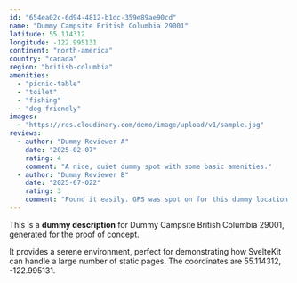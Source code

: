 ```yaml
---
id: "654ea02c-6d94-4812-b1dc-359e89ae90cd"
name: "Dummy Campsite British Columbia 29001"
latitude: 55.114312
longitude: -122.995131
continent: "north-america"
country: "canada"
region: "british-columbia"
amenities:
  - "picnic-table"
  - "toilet"
  - "fishing"
  - "dog-friendly"
images:
  - "https://res.cloudinary.com/demo/image/upload/v1/sample.jpg"
reviews:
  - author: "Dummy Reviewer A"
    date: "2025-02-07"
    rating: 4
    comment: "A nice, quiet dummy spot with some basic amenities."
  - author: "Dummy Reviewer B"
    date: "2025-07-022"
    rating: 3
    comment: "Found it easily. GPS was spot on for this dummy location."
---
```


This is a **dummy description** for Dummy Campsite British Columbia 29001, generated for the proof of concept.

It provides a serene environment, perfect for demonstrating how SvelteKit can handle a large number of static pages. The coordinates are 55.114312, -122.995131.
